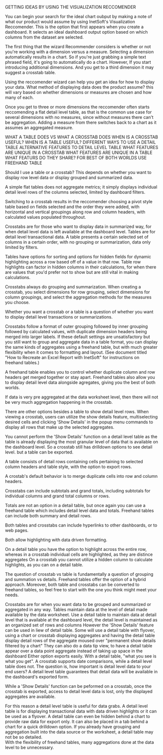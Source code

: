 GETTING IDEAS BY USING THE VISUALIZATION RECCOMENDER

 You can begin your search for the ideal chart oubput by making a note of what our product would assume by using InetSoft's Visualization Reccomender. This is the option that first appears when you create a dashboard. It selects an ideal dashboard output option based on which columns from the dataset are selected. 
 
 The first thing that the wizard Recommender considers is whether or not you're working with a dimension versus a measure. Selecting a dimension automatically results in a chart. So if you're just grabbing a simple text phrased field, it's going to automatically do a chart. However, If you start introducing additional dimensions. And you get to a third dimension it may suggest a crosstab table.

 Using the reccomender wizard can help you get an idea for how to display your data. What method of displaying data does the product assume? this will vary based on whether dimensions or measures are chosen and how many of each.

Once you get to three or more dimensions the reccomender often starts reccomending a flat detail level table, as that is the common use case for several dimensions with no measures, since without measures there can't be aggregation. Adding a measure from there switches back to a chart as it assumes an aggregated measure.

WHAT A TABLE DOES VS WHAT A CROSSTAB DOES
WHEN IS A CROSSTAB USEFUL?
WHEN IS A TABLE USEFUL?
DIFFERENT WAYS TO USE A DETAIL TABLE
ALTERNATIVE FEATURES TO DETAIL LEVEL TABLE
WHAT FEATURES ARE UNIQUE IN A CROSSTAB
WHAT FEATURES ARE UNIQUE IN A TABLE
WHAT FEATURS DO THEY SHARE?
FOR BEST OF BOTH WORLDS USE FREEHAND TABLE








Should I use a table or a crosstab? This depends on whether you want to display row level data or display grouped and summarized data.



A simple flat tables does not aggregate metrics; it simply displays individual detail level rows of the columns selected, limited by dashboard filters.

Switching to a crosstab results in the reccomender choosing a pivot style table based on fields selected and the order they were added, 
with horizontal and vertical groupings along row and column headers, with calculated values populated throughout.

Crosstabs are for those who want to display data in summarized way, for when detail level data is left available at the dashboard level.
Tables are for detail level transactional data. A table presents a certain selected set of columns in a certain order, with no grouping or summarization, data only limited by filters.

Tables have options for sorting and options for hidden fields for dynamic highlighting across a row based off of a value in that row. Table row highlights can factor in hidden columns in their calculations, for when there are values that you'd prefer not to show but are still vital in making calculations.

Crosstabs always do grouping and summarization. When creating a crosstab, you select dimensions for row grouping, select dimensions for column groupings, and select the aggregation methods for the measures you choose.

Whether you want a crosstab or a table is a question of whether you want to display detail level transactions or summarizations.

Crosstabs follow a format of outer grouping followed by inner grouping  followed by calculated values,  with duplicate dimension headers being merged into larger labels. If these default settings are unsatisfactory but you still want to group and aggregate data in a table format, you can display the same kinds of aggregates using a freehand table, but with much greater flexibility when it comes to formatting and layout. (See document titled "How to Recreate an Excel Report with InetSoft" for instructions on freehand tables.)

A freehand table enables you to control whether duplicate column and row headers get merged together or stay apart. Freehand tables also allow you to display detail level data alongside agregates, giving you the best of both worlds. 

If data is very pre aggregated at the data worksheet level, then there will not be very much aggregation happening in the crosstab.

There are other options besides a table to show detail level rows. When viewing a crosstab, users can utilize the show details feature, multiselecting desired cells and clicking 'Show Details' in the popup menu commands to  display all rows that make up the selected aggregates.

You cannot perform the 'Show Details' function on a detail level table as the table is already displaying the most granular level of data that is available on the dashboard level. So a crosstab still has drilldown options to see detail level. but a table can be exported.

A table consists of detail rows containing cells pertaining to selected column headers and table style, with the option to export rows.

A crostab's default behavior is to merge  duplicate cells into  row and column headers.

Crosstabs can include subtotals and grand totals, including subtotals for individual columns and grand total columns or rows.


Totals are not an option in a detail table, but once again you can use a freehand table which includes detail level data and totals. Freehand tables can include both summary and detail rows.

Both tables and crosstabs can include hyperlinks to other dashboards, or to web pages.

Both allow highlighting with data driven formatting.

On a detail table you have the option to highlight across the entire row, whereas in a crosstab individual cells are highlighted, as they are distince aggregates
On a crosstab you cannot utilize a hidden column to calculate highlights, as you can on a detail table.

The question of crosstab vs table is fundamentally a question of grouping and summation vs details. Freehand tables offer the option of a hybrid approach. Moreover, both table and crosstabs can be converted to freehand tables, so feel free to start with the one you think might meet your needs.

Crosstabs are for when you want data to be grouped and summarized or aggregated in any way.
Tables maintain data at the level of detail made available by the data worksheet.
Use a detail table  to maintain data at detail level that is available at the dashboard level, the detail level is maintained as an organized set of rows and columns
However the 'Show Details' feature can be used in liew of detail table.
Some will use a detail table with flyover, using a chart or crosstab displaying aggregates and having the detail table display detail rows of the aggregate moused over "permanent show details filtered by a chart"
They can also do a data tip view, to have a detail table appear over a data point aggregate instead of taking up space in the dashboard
Either option exports easily.
With a detail table,  "what you see is what you get".
A crosstab supports date comparisons, while a detail level table does not.
The question is, how important is detail level data to your end users? A detail level table guarantees that detail data will be available in the dashboard's exported form.

While a 'Show Details' function can be peformed on a crosstab, once the crosstab is exported, access to detail level data is lost, only the displayed aggregates are available.

For this reason a detail level table is useful for data grabs.
A detail level table is for displaying transactional data with data driven highlights or it can be used as a flyover.
A detail table can even be hidden behind a chart to provide raw data for export only. It can also be placed in a tab behind a chart for a quick drilldown option.
If you already have grouping and aggregation built into the data source or the worksheet, a detail table may not be so detailed.  
With the flexibility of freehand tables, many aggregations done at the data level to be unnecessary.
